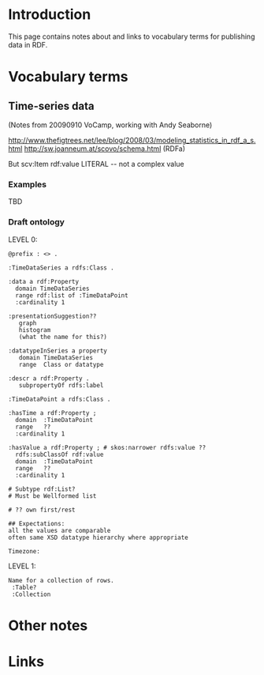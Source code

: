 

# Introduction #

This page contains notes about and links to vocabulary terms for publishing data in RDF.

# Vocabulary terms #

## Time-series data ##

(Notes from 20090910 VoCamp, working with Andy Seaborne)

http://www.thefigtrees.net/lee/blog/2008/03/modeling_statistics_in_rdf_a_s.html
http://sw.joanneum.at/scovo/schema.html (RDFa)

But scv:Item rdf:value LITERAL -- not a complex value

### Examples ###

TBD

### Draft ontology ###

LEVEL 0:
```
@prefix : <> .

:TimeDataSeries a rdfs:Class .

:data a rdf:Property 
  domain TimeDataSeries
  range rdf:list of :TimeDataPoint 
  :cardinality 1

:presentationSuggestion??
   graph
   histogram
   (what the name for this?)

:datatypeInSeries a property
   domain TimeDataSeries
   range  Class or datatype

:descr a rdf:Property .
   subpropertyOf rdfs:label

:TimeDataPoint a rdfs:Class .

:hasTime a rdf:Property ;
  domain  :TimeDataPoint
  range   ??
  :cardinality 1

:hasValue a rdf:Property ; # skos:narrower rdfs:value ??
  rdfs:subClassOf rdf:value
  domain  :TimeDataPoint
  range   ??
  :cardinality 1

# Subtype rdf:List?
# Must be Wellformed list

# ?? own first/rest

## Expectations:
all the values are comparable
often same XSD datatype hierarchy where appropriate

Timezone:

```

LEVEL 1:
```
Name for a collection of rows.
 :Table?
 :Collection 
```

# Other notes #

# Links #